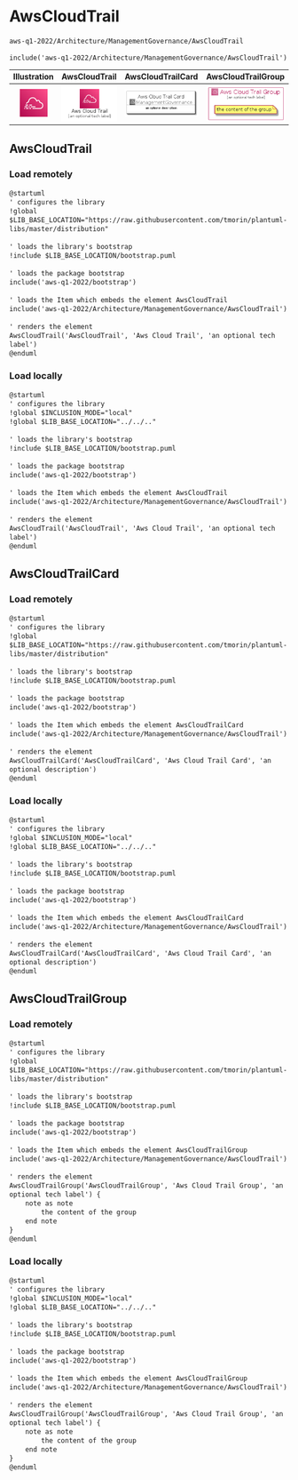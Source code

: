 # AwsCloudTrail


```text
aws-q1-2022/Architecture/ManagementGovernance/AwsCloudTrail
```

```text
include('aws-q1-2022/Architecture/ManagementGovernance/AwsCloudTrail')
```



| Illustration | AwsCloudTrail | AwsCloudTrailCard | AwsCloudTrailGroup |
| :---: | :---: | :---: | :---: |
| ![illustration for Illustration](../../../aws-q1-2022/Architecture/ManagementGovernance/AwsCloudTrail.png) | ![illustration for AwsCloudTrail](../../../aws-q1-2022/Architecture/ManagementGovernance/AwsCloudTrail.Local.png) | ![illustration for AwsCloudTrailCard](../../../aws-q1-2022/Architecture/ManagementGovernance/AwsCloudTrailCard.Local.png) | ![illustration for AwsCloudTrailGroup](../../../aws-q1-2022/Architecture/ManagementGovernance/AwsCloudTrailGroup.Local.png) |




## AwsCloudTrail

### Load remotely
```plantuml
@startuml
' configures the library
!global $LIB_BASE_LOCATION="https://raw.githubusercontent.com/tmorin/plantuml-libs/master/distribution"

' loads the library's bootstrap
!include $LIB_BASE_LOCATION/bootstrap.puml

' loads the package bootstrap
include('aws-q1-2022/bootstrap')

' loads the Item which embeds the element AwsCloudTrail
include('aws-q1-2022/Architecture/ManagementGovernance/AwsCloudTrail')

' renders the element
AwsCloudTrail('AwsCloudTrail', 'Aws Cloud Trail', 'an optional tech label')
@enduml
```

### Load locally
```plantuml
@startuml
' configures the library
!global $INCLUSION_MODE="local"
!global $LIB_BASE_LOCATION="../../.."

' loads the library's bootstrap
!include $LIB_BASE_LOCATION/bootstrap.puml

' loads the package bootstrap
include('aws-q1-2022/bootstrap')

' loads the Item which embeds the element AwsCloudTrail
include('aws-q1-2022/Architecture/ManagementGovernance/AwsCloudTrail')

' renders the element
AwsCloudTrail('AwsCloudTrail', 'Aws Cloud Trail', 'an optional tech label')
@enduml
```

## AwsCloudTrailCard

### Load remotely
```plantuml
@startuml
' configures the library
!global $LIB_BASE_LOCATION="https://raw.githubusercontent.com/tmorin/plantuml-libs/master/distribution"

' loads the library's bootstrap
!include $LIB_BASE_LOCATION/bootstrap.puml

' loads the package bootstrap
include('aws-q1-2022/bootstrap')

' loads the Item which embeds the element AwsCloudTrailCard
include('aws-q1-2022/Architecture/ManagementGovernance/AwsCloudTrail')

' renders the element
AwsCloudTrailCard('AwsCloudTrailCard', 'Aws Cloud Trail Card', 'an optional description')
@enduml
```

### Load locally
```plantuml
@startuml
' configures the library
!global $INCLUSION_MODE="local"
!global $LIB_BASE_LOCATION="../../.."

' loads the library's bootstrap
!include $LIB_BASE_LOCATION/bootstrap.puml

' loads the package bootstrap
include('aws-q1-2022/bootstrap')

' loads the Item which embeds the element AwsCloudTrailCard
include('aws-q1-2022/Architecture/ManagementGovernance/AwsCloudTrail')

' renders the element
AwsCloudTrailCard('AwsCloudTrailCard', 'Aws Cloud Trail Card', 'an optional description')
@enduml
```

## AwsCloudTrailGroup

### Load remotely
```plantuml
@startuml
' configures the library
!global $LIB_BASE_LOCATION="https://raw.githubusercontent.com/tmorin/plantuml-libs/master/distribution"

' loads the library's bootstrap
!include $LIB_BASE_LOCATION/bootstrap.puml

' loads the package bootstrap
include('aws-q1-2022/bootstrap')

' loads the Item which embeds the element AwsCloudTrailGroup
include('aws-q1-2022/Architecture/ManagementGovernance/AwsCloudTrail')

' renders the element
AwsCloudTrailGroup('AwsCloudTrailGroup', 'Aws Cloud Trail Group', 'an optional tech label') {
    note as note
        the content of the group
    end note
}
@enduml
```

### Load locally
```plantuml
@startuml
' configures the library
!global $INCLUSION_MODE="local"
!global $LIB_BASE_LOCATION="../../.."

' loads the library's bootstrap
!include $LIB_BASE_LOCATION/bootstrap.puml

' loads the package bootstrap
include('aws-q1-2022/bootstrap')

' loads the Item which embeds the element AwsCloudTrailGroup
include('aws-q1-2022/Architecture/ManagementGovernance/AwsCloudTrail')

' renders the element
AwsCloudTrailGroup('AwsCloudTrailGroup', 'Aws Cloud Trail Group', 'an optional tech label') {
    note as note
        the content of the group
    end note
}
@enduml
```

